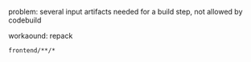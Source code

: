  problem: several input artifacts needed for a build step, not allowed by codebuild
 
 workaound: repack 
 
 ```
 frontend/**/*
 ```
